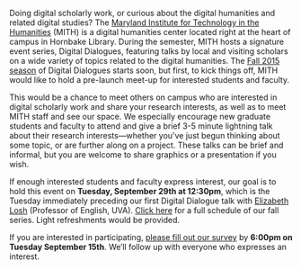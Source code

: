 Doing digital scholarly work, or curious about the digital humanities and related digital studies? The [Maryland Institute for Technology in the Humanities](http://mith.umd.edu/) (MITH) is a digital humanities center located right at the heart of campus in Hornbake Library. During the semester, MITH hosts a signature event series, Digital Dialogues, featuring talks by local and visiting scholars on a wide variety of topics related to the digital humanities. The [Fall 2015 season](http://mith.umd.edu/digital-dialogues/schedule/) of Digital Dialogues starts soon, but first, to kick things off, MITH would like to hold a pre-launch meet-up for interested students and faculty.

This would be a chance to meet others on campus who are interested in digital scholarly work and share your research interests, as well as to meet MITH staff and see our space. We especially encourage new graduate students and faculty to attend and give a brief 3-5 minute lightning talk about their research interests—whether you've just begun thinking about some topic, or are further along on a project. These talks can be brief and informal, but you are welcome to share graphics or a presentation if you wish.

If enough interested students and faculty express interest, our goal is to hold this event on **Tuesday, September 29th at 12:30pm**, which is the Tuesday immediately preceding our first Digital Dialogue talk with [Elizabeth Losh](http://mith.umd.edu/dialogues/dd-fall-2015-elizabeth-losh/) (Professor of English, UVA). [Click here](http://mith.umd.edu/digital-dialogues/schedule/) for a full schedule of our fall series. Light refreshments would be provided.

If you are interested in participating, [please fill out our survey](https://docs.google.com/forms/d/1d9uAaTC0BD7JlvPqvDvTLY9D89aDZ-6dO4IenLE5G9g/viewform) by **6:00pm on Tuesday September 15th**. We’ll follow up with everyone who expresses an interest.